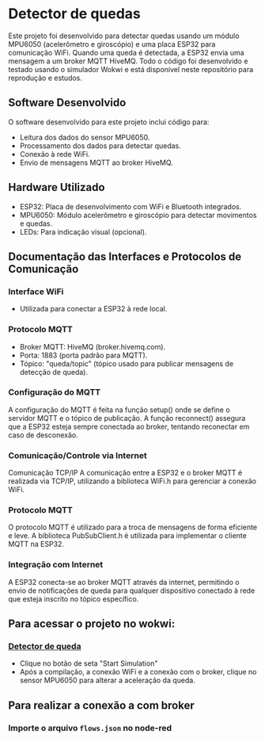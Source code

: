 # Detector de quedas

Este projeto foi desenvolvido para detectar quedas usando um módulo MPU6050 (acelerômetro e giroscópio) e uma placa ESP32 para comunicação WiFi. Quando uma queda é detectada, a ESP32 envia uma mensagem a um broker MQTT HiveMQ. Todo o código foi desenvolvido e testado usando o simulador Wokwi e está disponível neste repositório para reprodução e estudos. 

## Software Desenvolvido
O software desenvolvido para este projeto inclui código para:

- Leitura dos dados do sensor MPU6050.
- Processamento dos dados para detectar quedas.
- Conexão à rede WiFi.
- Envio de mensagens MQTT ao broker HiveMQ.

## Hardware Utilizado
- ESP32: Placa de desenvolvimento com WiFi e Bluetooth integrados.
- MPU6050: Módulo acelerômetro e giroscópio para detectar movimentos e quedas.
- LEDs: Para indicação visual (opcional).

## Documentação das Interfaces e Protocolos de Comunicação
### Interface WiFi
- Utilizada para conectar a ESP32 à rede local.
### Protocolo MQTT
- Broker MQTT: HiveMQ (broker.hivemq.com).
- Porta: 1883 (porta padrão para MQTT).
- Tópico: "queda/topic" (tópico usado para publicar mensagens de detecção de queda).
### Configuração do MQTT
A configuração do MQTT é feita na função setup() onde se define o servidor MQTT e o tópico de publicação. A função reconnect() assegura que a ESP32 esteja sempre conectada ao broker, tentando reconectar em caso de desconexão.

### Comunicação/Controle via Internet
Comunicação TCP/IP
A comunicação entre a ESP32 e o broker MQTT é realizada via TCP/IP, utilizando a biblioteca WiFi.h para gerenciar a conexão WiFi.

### Protocolo MQTT
O protocolo MQTT é utilizado para a troca de mensagens de forma eficiente e leve. A biblioteca PubSubClient.h é utilizada para implementar o cliente MQTT na ESP32.

### Integração com Internet
A ESP32 conecta-se ao broker MQTT através da internet, permitindo o envio de notificações de queda para qualquer dispositivo conectado à rede que esteja inscrito no tópico específico.

## Para acessar o projeto no wokwi:
### [Detector de queda](https://wokwi.com/projects/398051066286793729)
- Clique no botão de seta "Start Simulation"
- Após a compilação, a conexão WiFi e a conexão com o broker, clique no sensor MPU6050 para alterar a aceleração da queda. 

## Para realizar a conexão a com broker

### Importe o arquivo `flows.json` no node-red
